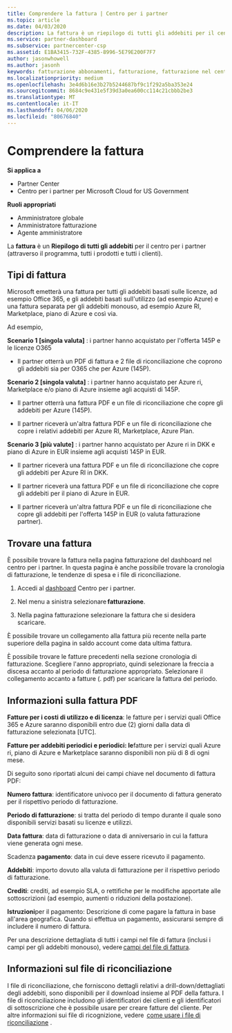 ```yaml
---
title: Comprendere la fattura | Centro per i partner
ms.topic: article
ms.date: 04/03/2020
description: La fattura è un riepilogo di tutti gli addebiti per il centro per i partner (per il programma, i prodotti e i clienti) per il periodo mensile corrente.
ms.service: partner-dashboard
ms.subservice: partnercenter-csp
ms.assetid: E1BA3415-732F-4385-8996-5E79E200F7F7
author: jasonwhowell
ms.author: jasonh
keywords: fatturazione abbonamenti, fatturazione, fatturazione nel centro per i partner, centri per i partner fatturazione, leggere la fattura, fattura, fattura del centro per i partner, fattura CSP, dove è la fattura?
ms.localizationpriority: medium
ms.openlocfilehash: 3e4d6b16e3b27b5244687bf9c1f292a5ba353e24
ms.sourcegitcommit: 8684c9e431e5f39d3a0ea600cc114c21cbbb2be3
ms.translationtype: MT
ms.contentlocale: it-IT
ms.lasthandoff: 04/06/2020
ms.locfileid: "80676840"
---
```

# <a name="understand-your-bill"></a>Comprendere la fattura

**Si applica a**

- Partner Center
- Centro per i partner per Microsoft Cloud for US Government

**Ruoli appropriati**

- Amministratore globale
- Amministratore fatturazione
- Agente amministratore


La **fattura** è un **Riepilogo di tutti gli addebiti** per il centro per i partner (attraverso il programma, tutti i prodotti e tutti i clienti). 

## <a name="invoice-types"></a>Tipi di fattura

Microsoft emetterà una fattura per tutti gli addebiti basati sulle licenze, ad esempio Office 365, e gli addebiti basati sull'utilizzo (ad esempio Azure) e una fattura separata per gli addebiti monouso, ad esempio Azure RI, Marketplace, piano di Azure e così via. 

Ad esempio,  

**Scenario 1 [singola valuta]** : i partner hanno acquistato per l'offerta 145P e le licenze O365  

- Il partner otterrà un PDF di fattura e 2 file di riconciliazione che coprono gli addebiti sia per O365 che per Azure (145P).  

**Scenario 2 [singola valuta]** : i partner hanno acquistato per Azure ri, Marketplace e/o piano di Azure insieme agli acquisti di 145P. 

- Il partner otterrà una fattura PDF e un file di riconciliazione che copre gli addebiti per Azure (145P). 

- Il partner riceverà un'altra fattura PDF e un file di riconciliazione che copre i relativi addebiti per Azure RI, Marketplace, Azure Plan. 

**Scenario 3 [più valute]** : i partner hanno acquistato per Azure ri in DKK e piano di Azure in EUR insieme agli acquisti 145P in EUR. 

- Il partner riceverà una fattura PDF e un file di riconciliazione che copre gli addebiti per Azure RI in DKK. 

- Il partner riceverà una fattura PDF e un file di riconciliazione che copre gli addebiti per il piano di Azure in EUR. 

- Il partner riceverà un'altra fattura PDF e un file di riconciliazione che copre gli addebiti per l'offerta 145P in EUR (o valuta fatturazione partner). 

## <a name="find-your-bill"></a>Trovare una fattura 

È possibile trovare la fattura nella pagina fatturazione del dashboard nel centro per i partner. In questa pagina è anche possibile trovare la cronologia di fatturazione, le tendenze di spesa e i file di riconciliazione. 

1. Accedi al [dashboard](https://partner.microsoft.com/dashboard/home) Centro per i partner. 

2. Nel menu a sinistra selezionare **fatturazione**. 

3. Nella pagina fatturazione selezionare la fattura che si desidera scaricare. 

È possibile trovare un collegamento alla fattura più recente nella parte superiore della pagina in saldo account come data ultima fattura. 

È possibile trovare le fatture precedenti nella sezione cronologia di fatturazione. Scegliere l'anno appropriato, quindi selezionare la freccia a discesa accanto al periodo di fatturazione appropriato. Selezionare il collegamento accanto a fatture (. pdf) per scaricare la fattura del periodo. 

## <a name="understanding-invoice-pdf"></a>Informazioni sulla fattura PDF 

**Fatture per i costi di utilizzo e di licenza**: le fatture per i servizi quali Office 365 e Azure saranno disponibili entro due (2) giorni dalla data di fatturazione selezionata [UTC].  

**Fatture per addebiti periodici e periodici: le**fatture per i servizi quali Azure ri, piano di Azure e Marketplace saranno disponibili non più di 8 di ogni mese.  

Di seguito sono riportati alcuni dei campi chiave nel documento di fattura PDF: 

**Numero fattura**: identificatore univoco per il documento di fattura generato per il rispettivo periodo di fatturazione. 

**Periodo di fatturazione**: si tratta del periodo di tempo durante il quale sono disponibili servizi basati su licenze e utilizzi. 

**Data fattura**: data di fatturazione o data di anniversario in cui la fattura viene generata ogni mese. 

Scadenza **pagamento**: data in cui deve essere ricevuto il pagamento. 

**Addebiti**: importo dovuto alla valuta di fatturazione per il rispettivo periodo di fatturazione. 

**Crediti**: crediti, ad esempio SLA, o rettifiche per le modifiche apportate alle sottoscrizioni (ad esempio, aumenti o riduzioni della postazione). 

**Istruzioni**per il pagamento: Descrizione di come pagare la fattura in base all'area geografica. Quando si effettua un pagamento, assicurarsi sempre di includere il numero di fattura. 

Per una descrizione dettagliata di tutti i campi nel file di fattura (inclusi i campi per gli addebiti monouso), vedere [campi del file di fattura](invoice-file.md). 

## <a name="understand-reconciliation-file"></a>Informazioni sul file di riconciliazione 

 I file di riconciliazione, che forniscono dettagli relativi a drill-down/dettagliati degli addebiti, sono disponibili per il download insieme al PDF della fattura. I file di riconciliazione includono gli identificatori dei clienti e gli identificatori di sottoscrizione che è possibile usare per creare fatture del cliente. Per altre informazioni sui file di ricognizione, vedere  [come usare i file di riconciliazione](use-the-reconciliation-files.md) . 




























